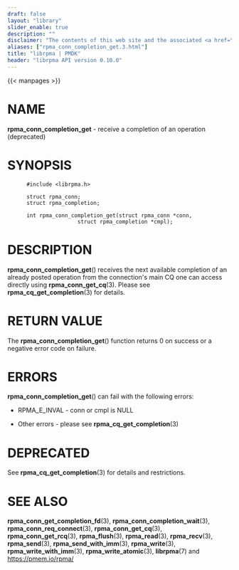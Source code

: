 ```yaml
---
draft: false
layout: "library"
slider_enable: true
description: ""
disclaimer: "The contents of this web site and the associated <a href=\"https://github.com/pmem\">GitHub repositories</a> are BSD-licensed open source."
aliases: ["rpma_conn_completion_get.3.html"]
title: "librpma | PMDK"
header: "librpma API version 0.10.0"
---
```

{{< manpages >}}

[comment]: <> (SPDX-License-Identifier: BSD-3-Clause)
[comment]: <> (Copyright 2020-2022, Intel Corporation)

NAME
====

**rpma\_conn\_completion\_get** - receive a completion of an operation
(deprecated)

SYNOPSIS
========

          #include <librpma.h>

          struct rpma_conn;
          struct rpma_completion;

          int rpma_conn_completion_get(struct rpma_conn *conn,
                          struct rpma_completion *cmpl);

DESCRIPTION
===========

**rpma\_conn\_completion\_get**() receives the next available completion
of an already posted operation from the connection\'s main CQ one can
access directly using **rpma\_conn\_get\_cq**(3). Please see
**rpma\_cq\_get\_completion**(3) for details.

RETURN VALUE
============

The **rpma\_conn\_completion\_get**() function returns 0 on success or a
negative error code on failure.

ERRORS
======

**rpma\_conn\_completion\_get**() can fail with the following errors:

-   RPMA\_E\_INVAL - conn or cmpl is NULL

-   Other errors - please see **rpma\_cq\_get\_completion**(3)

DEPRECATED
==========

See **rpma\_cq\_get\_completion**(3) for details and restrictions.

SEE ALSO
========

**rpma\_conn\_get\_completion\_fd**(3),
**rpma\_conn\_completion\_wait**(3), **rpma\_conn\_req\_connect**(3),
**rpma\_conn\_get\_cq**(3), **rpma\_conn\_get\_rcq**(3),
**rpma\_flush**(3), **rpma\_read**(3), **rpma\_recv**(3),
**rpma\_send**(3), **rpma\_send\_with\_imm**(3), **rpma\_write**(3),
**rpma\_write\_with\_imm**(3), **rpma\_write\_atomic**(3),
**librpma**(7) and https://pmem.io/rpma/
